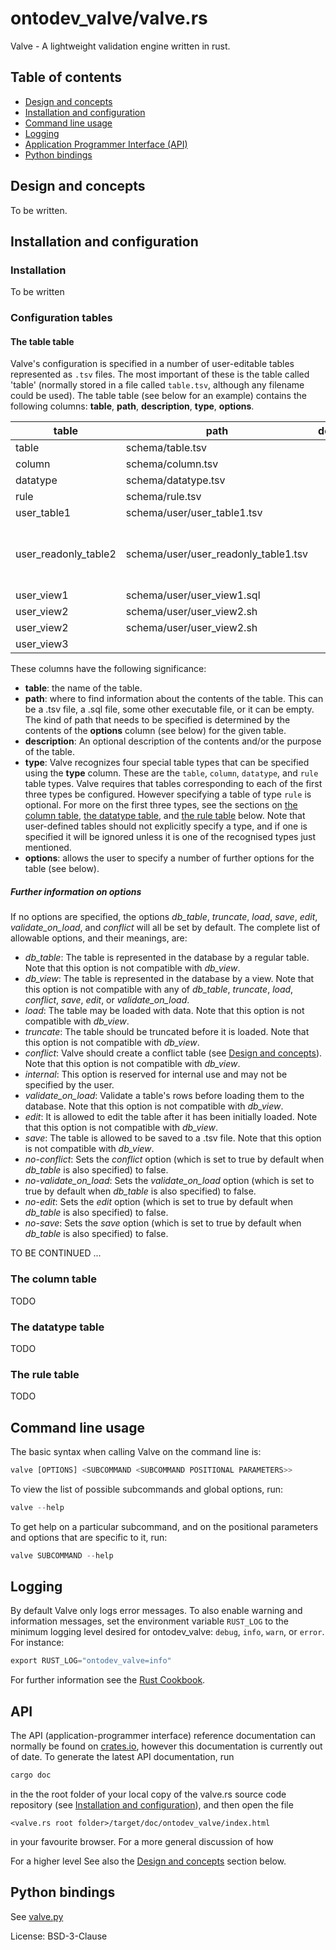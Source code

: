 # ontodev_valve/valve.rs

Valve - A lightweight validation engine written in rust.

## Table of contents

- [Design and concepts](#design-and-concepts)
- [Installation and configuration](#installation-and-configuration)
- [Command line usage](#command-line-usage)
- [Logging](#logging)
- [Application Programmer Interface (API)](#api)
- [Python bindings](#python-bindings)

## Design and concepts

To be written.

## Installation and configuration

### Installation

To be written

### Configuration tables

#### The table table

Valve's configuration is specified in a number of user-editable tables represented as `.tsv` files. The most important of these is the table called 'table' (normally stored in a file called `table.tsv`, although any filename could be used). The table table (see below for an example) contains the following columns: **table**, **path**, **description**, **type**, **options**.

table                | path                                    | description | type     | options
-------------------- | ----------------------------------------| ----------- | -------- | ------------
table                | schema/table.tsv                        |             | table    |
column               | schema/column.tsv                       |             | column   |
datatype             | schema/datatype.tsv                     |             | datatype |
rule                 | schema/rule.tsv                         |             | rule     |
user_table1          | schema/user/user_table1.tsv             |             |          |
user_readonly_table2 | schema/user/user_readonly_table1.tsv    |             |          | no-edit no-save no-conflict
user_view1           | schema/user/user_view1.sql              |             |          | db_view
user_view2           | schema/user/user_view2.sh               |             |          | db_view
user_view2           | schema/user/user_view2.sh               |             |          | db_view
user_view3           |                                         |             |          | db_view

These columns have the following significance:
- **table**: the name of the table.
- **path**: where to find information about the contents of the table. This can be a .tsv file, a .sql file, some other executable file, or it can be empty. The kind of path that needs to be specified is determined by the contents of the **options** column (see below) for the given table.
- **description**: An optional description of the contents and/or the purpose of the table.
- **type**: Valve recognizes four special table types that can be specified using the **type** column. These are the `table`, `column`, `datatype`, and `rule` table types. Valve requires that tables corresponding to each of the first three types be configured. However specifying a table of type `rule` is optional. For more on the first three types, see the sections on [the column table](#the-column-table), [the datatype table](#the-column-table), and [the rule table](#the-column-table) below. Note that user-defined tables should not explicitly specify a type, and if one is specified it will be ignored unless it is one of the recognised types just mentioned.
- **options**: allows the user to specify a number of further options for the table (see below).

##### Further information on options

If no options are specified, the options *db_table*, *truncate*, *load*, *save*, *edit*, *validate_on_load*, and *conflict* will all be set by default. The complete list of allowable options, and their meanings, are:
  - *db_table*: The table is represented in the database by a regular table. Note that this option is not compatible with *db_view*.
  - *db_view*: The table is represented in the database by a view. Note that this option is not compatible with any of *db_table*, *truncate*, *load*, *conflict*, *save*, *edit*, or *validate_on_load*.
  - *load*: The table may be loaded with data. Note that this option is not compatible with *db_view*.
  - *truncate*: The table should be truncated before it is loaded. Note that this option is not compatible with *db_view*.
  - *conflict*: Valve should create a conflict table (see [Design and concepts](#design-and-concepts)). Note that this option is not compatible with *db_view*.
  - *internal*: This option is reserved for internal use and may not be specified by the user.
  - *validate_on_load*: Validate a table's rows before loading them to the database. Note that this option is not compatible with *db_view*.
  - *edit*: It is allowed to edit the table after it has been initially loaded. Note that this option is not compatible with *db_view*.
  - *save*: The table is allowed to be saved to a .tsv file. Note that this option is not compatible with *db_view*.
  - *no-conflict*: Sets the *conflict* option (which is set to true by default when *db_table* is also specified) to false.
  - *no-validate_on_load*: Sets the *validate_on_load* option (which is set to true by default when *db_table* is also specified) to false.
  - *no-edit*: Sets the *edit* option (which is set to true by default when *db_table* is also specified) to false.
  - *no-save*: Sets the *save* option (which is set to true by default when *db_table* is also specified) to false.

TO BE CONTINUED ...

### The column table

TODO

### The datatype table

TODO

### The rule table

TODO

## Command line usage

The basic syntax when calling Valve on the command line is:

```rust
valve [OPTIONS] <SUBCOMMAND <SUBCOMMAND POSITIONAL PARAMETERS>>
```

To view the list of possible subcommands and global options, run:
```rust
valve --help
```
To get help on a particular subcommand, and on the positional parameters and options that are specific to it, run:
```rust
valve SUBCOMMAND --help
```

## Logging

By default Valve only logs error messages. To also enable warning and information messages,
set the environment variable `RUST_LOG` to the minimum logging level desired for ontodev_valve:
`debug`, `info`, `warn`, or `error`.
For instance:
```rust
export RUST_LOG="ontodev_valve=info"
```
For further information see the [Rust Cookbook](https://rust-lang-nursery.github.io/rust-cookbook/development_tools/debugging/config_log.html).

## API

The API (application-programmer interface) reference documentation can normally be found on [crates.io](https://crates.io/crates/ontodev_valve), however this documentation is currently out of date. To generate the latest API documentation, run

```rust
cargo doc
```

in the the root folder of your local copy of the valve.rs source code repository (see [Installation and configuration](#installation-and-configuration)), and then open the file

    <valve.rs root folder>/target/doc/ontodev_valve/index.html

in your favourite browser. For a more general discussion of how

For a higher level See also the [Design and concepts](#design-and-concepts) section below.

## Python bindings
See [valve.py](https://github.com/ontodev/valve.py)

License: BSD-3-Clause
